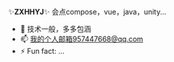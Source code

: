 ✨**ZXHHYJ**✨ 会点compose，vue，java，unity...

- 🌱 技术一般，多多包涵
- 📫 我的个人邮箱957447668@qq.com
- ⚡ Fun fact: ...
